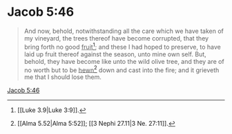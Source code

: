 # Jacob 5:46

> And now, behold, notwithstanding all the care which we have taken of my vineyard, the trees thereof have become corrupted, that they bring forth no good <u>fruit</u>[^a]; and these I had hoped to preserve, to have laid up fruit thereof against the season, unto mine own self. But, behold, they have become like unto the wild olive tree, and they are of no worth but to be <u>hewn</u>[^b] down and cast into the fire; and it grieveth me that I should lose them.

[Jacob 5:46](https://www.churchofjesuschrist.org/study/scriptures/bofm/jacob/5?lang=eng&id=p46#p46)


[^a]: [[Luke 3.9|Luke 3:9]].  
[^b]: [[Alma 5.52|Alma 5:52]]; [[3 Nephi 27.11|3 Ne. 27:11]].  
